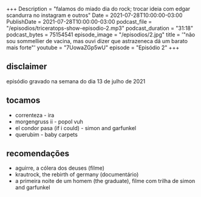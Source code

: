+++
Description = "falamos do miado dia do rock; trocar ideia com edgar scandurra no instagram e outros"
Date = 2021-07-28T10:00:00-03:00
PublishDate = 2021-07-28T10:00:00-03:00
podcast_file = "/episodios/triceratops-show-episodio-2.mp3"
podcast_duration = "31:18"
podcast_bytes = 75154541
episode_image = "/episodios/2.jpg"
title = '"não sou sommellier de vacina, mas ouvi dizer que astrazeneca dá um barato mais forte"'
youtube = "7UowaZGp5wU"
episode = "Episódio 2"
+++

## disclaimer
episódio gravado na semana do dia 13 de julho de 2021


## tocamos
* correnteza - ira
* morgengruss ii - popol vuh
* el condor pasa (if i could) - simon and garfunkel
* querubim - baby carpets


## recomendações
* aguirre, a cólera dos deuses (filme)
* krautrock, the rebirth of germany (documentário)
* a primeira noite de um homem (the graduate), filme com trilha de simon and garfunkel

